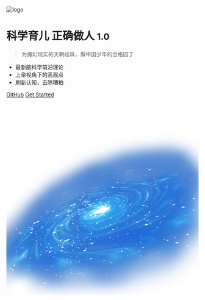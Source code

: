 <img src="imgs/wisddom.svg"  alt="logo" width=200 />

# 科学育儿 正确做人 <small>1.0</small>

> 为魔幻现实的天朝祛昧，做中国少年的合格园丁

- 最新脑科学前沿理论
- 上帝视角下的高观点
- 刷新认知，去除糟粕

[GitHub](https://github.com/KnowledgeTimeline/HowToTeachYourKids/)
[Get Started](/)

![bg](imgs/space2.png)

